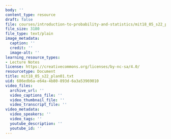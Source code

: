 ```yaml
---
body: ''
content_type: resource
draft: false
file: courses/introduction-to-probability-and-statistics/mit18_05_s22_plan01.txt
file_size: 3180
file_type: text/plain
image_metadata:
  caption: ''
  credit: ''
  image-alt: ''
learning_resource_types:
- Lecture Notes
license: https://creativecommons.org/licenses/by-nc-sa/4.0/
resourcetype: Document
title: mit18_05_s22_plan01.txt
uid: 686edb6a-e64a-4b80-893d-6a3a53969010
video_files:
  archive_url: ''
  video_captions_file: ''
  video_thumbnail_file: ''
  video_transcript_file: ''
video_metadata:
  video_speakers: ''
  video_tags: ''
  youtube_description: ''
  youtube_id: ''
---
```

